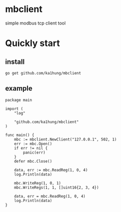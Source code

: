 # mbclient
simple modbus tcp client tool

# Quickly start

## install

    go get github.com/ka1hung/mbclient

## example

    package main

    import (
        "log"

        "github.com/ka1hung/mbclient"
    )

    func main() {
        mbc := mbclient.NewClient("127.0.0.1", 502, 1)
        err := mbc.Open()
        if err != nil {
            panic(err)
        }
        defer mbc.Close()

        data, err := mbc.ReadReg(1, 0, 4)
        log.Println(data)

        mbc.WriteReg(1, 0, 1)
        mbc.WriteRegs(1, 1, []uint16{2, 3, 4})

        data, err = mbc.ReadReg(1, 0, 4)
        log.Println(data)
    }

